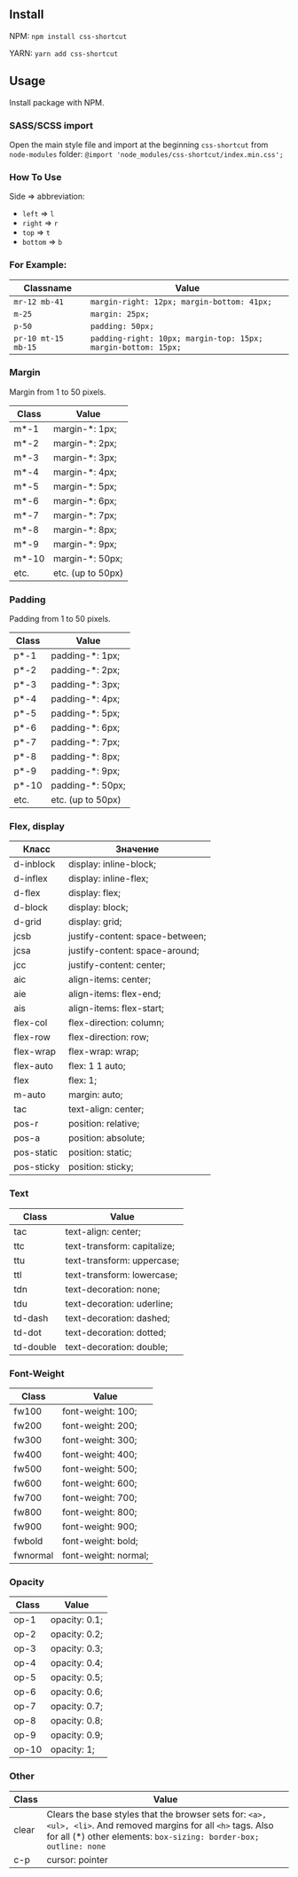 ## Install

NPM: `npm install css-shortcut`

YARN: `yarn add css-shortcut`

## Usage

Install package with NPM.

### SASS/SCSS import

Open the main style file and import at the beginning `css-shortcut` from `node-modules` folder:
`@import 'node_modules/css-shortcut/index.min.css';`

### How To Use

Side => abbreviation:

-   `left` => `l`
-   `right` => `r`
-   `top` => `t`
-   `bottom` => `b`

### For Example:

| Classname           | Value                                                         |
| ------------------- | ------------------------------------------------------------- |
| `mr-12 mb-41`       | `margin-right: 12px; margin-bottom: 41px;`                    |
| `m-25`              | `margin: 25px;`                                               |
| `p-50`              | `padding: 50px;`                                              |
| `pr-10 mt-15 mb-15` | `padding-right: 10px; margin-top: 15px; margin-bottom: 15px;` |

### Margin

Margin from 1 to 50 pixels.

| Class  | Value             |
| ------ | ----------------- |
| m\*-1  | margin-\*: 1px;   |
| m\*-2  | margin-\*: 2px;   |
| m\*-3  | margin-\*: 3px;   |
| m\*-4  | margin-\*: 4px;   |
| m\*-5  | margin-\*: 5px;   |
| m\*-6  | margin-\*: 6px;   |
| m\*-7  | margin-\*: 7px;   |
| m\*-8  | margin-\*: 8px;   |
| m\*-9  | margin-\*: 9px;   |
| m\*-10 | margin-\*: 50px;  |
| etc.   | etc. (up to 50px) |

### Padding

Padding from 1 to 50 pixels.

| Class  | Value             |
| ------ | ----------------- |
| p\*-1  | padding-\*: 1px;  |
| p\*-2  | padding-\*: 2px;  |
| p\*-3  | padding-\*: 3px;  |
| p\*-4  | padding-\*: 4px;  |
| p\*-5  | padding-\*: 5px;  |
| p\*-6  | padding-\*: 6px;  |
| p\*-7  | padding-\*: 7px;  |
| p\*-8  | padding-\*: 8px;  |
| p\*-9  | padding-\*: 9px;  |
| p\*-10 | padding-\*: 50px; |
| etc.   | etc. (up to 50px) |

### Flex, display

| Класс      | Значение                        |
| ---------- | ------------------------------- |
| d-inblock  | display: inline-block;          |
| d-inflex   | display: inline-flex;           |
| d-flex     | display: flex;                  |
| d-block    | display: block;                 |
| d-grid     | display: grid;                  |
| jcsb       | justify-content: space-between; |
| jcsa       | justify-content: space-around;  |
| jcc        | justify-content: center;        |
| aic        | align-items: center;            |
| aie        | align-items: flex-end;          |
| ais        | align-items: flex-start;        |
| flex-col   | flex-direction: column;         |
| flex-row   | flex-direction: row;            |
| flex-wrap  | flex-wrap: wrap;                |
| flex-auto  | flex: 1 1 auto;                 |
| flex       | flex: 1;                        |
| m-auto     | margin: auto;                   |
| tac        | text-align: center;             |
| pos-r      | position: relative;             |
| pos-a      | position: absolute;             |
| pos-static | position: static;               |
| pos-sticky | position: sticky;               |

### Text

| Class     | Value                                                |
| --------- | ---------------------------------------------------- |
| tac       | text-align: center;                                  |
| ttc       | text-transform: capitalize;                          |
| ttu       | text-transform: uppercase;                           |
| ttl       | text-transform: lowercase;                           |
| tdn       | text-decoration: none;                               |
| tdu       | text-decoration: uderline;                           |
| td-dash   | text-decoration: dashed;                             |
| td-dot    | text-decoration: dotted;                             |
| td-double | text-decoration: double;                             |

### Font-Weight

| Class    | Value                  |
| -------- | ---------------------- |
| fw100    | font-weight: 100;      |
| fw200    | font-weight: 200;      |
| fw300    | font-weight: 300;      |
| fw400    | font-weight: 400;      |
| fw500    | font-weight: 500;      |
| fw600    | font-weight: 600;      |
| fw700    | font-weight: 700;      |
| fw800    | font-weight: 800;      |
| fw900    | font-weight: 900;      |
| fwbold   | font-weight: bold;     |
| fwnormal | font-weight: normal;   |

### Opacity

| Class | Value         |
| ----- | ------------- |
| op-1  | opacity: 0.1; |
| op-2  | opacity: 0.2; |
| op-3  | opacity: 0.3; |
| op-4  | opacity: 0.4; |
| op-5  | opacity: 0.5; |
| op-6  | opacity: 0.6; |
| op-7  | opacity: 0.7; |
| op-8  | opacity: 0.8; |
| op-9  | opacity: 0.9; |
| op-10 | opacity: 1;   |

### Other

| Class | Value                                                                                                        |
| ----- | ------------------------------------------------------------------------------------------------------------ |
| clear | Clears the base styles that the browser sets for: `<a>, <ul>, <li>`. And removed margins for all `<h>` tags. Also for all (*) other elements: `box-sizing: border-box; outline: none`                                      |
| c-p   | cursor: pointer |



